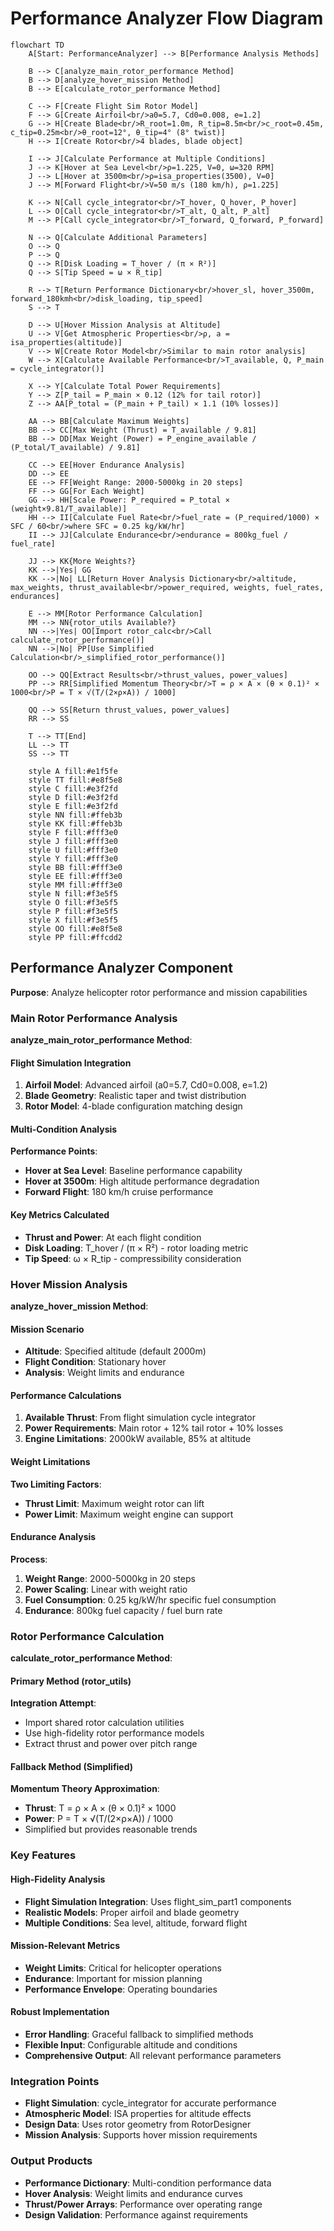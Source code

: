 # Performance Analyzer Flow Diagram

```mermaid
flowchart TD
    A[Start: PerformanceAnalyzer] --> B[Performance Analysis Methods]
    
    B --> C[analyze_main_rotor_performance Method]
    B --> D[analyze_hover_mission Method]
    B --> E[calculate_rotor_performance Method]
    
    C --> F[Create Flight Sim Rotor Model]
    F --> G[Create Airfoil<br/>a0=5.7, Cd0=0.008, e=1.2]
    G --> H[Create Blade<br/>R_root=1.0m, R_tip=8.5m<br/>c_root=0.45m, c_tip=0.25m<br/>θ_root=12°, θ_tip=4° (8° twist)]
    H --> I[Create Rotor<br/>4 blades, blade object]
    
    I --> J[Calculate Performance at Multiple Conditions]
    J --> K[Hover at Sea Level<br/>ρ=1.225, V=0, ω=320 RPM]
    J --> L[Hover at 3500m<br/>ρ=isa_properties(3500), V=0]
    J --> M[Forward Flight<br/>V=50 m/s (180 km/h), ρ=1.225]
    
    K --> N[Call cycle_integrator<br/>T_hover, Q_hover, P_hover]
    L --> O[Call cycle_integrator<br/>T_alt, Q_alt, P_alt]
    M --> P[Call cycle_integrator<br/>T_forward, Q_forward, P_forward]
    
    N --> Q[Calculate Additional Parameters]
    O --> Q
    P --> Q
    Q --> R[Disk Loading = T_hover / (π × R²)]
    Q --> S[Tip Speed = ω × R_tip]
    
    R --> T[Return Performance Dictionary<br/>hover_sl, hover_3500m, forward_180kmh<br/>disk_loading, tip_speed]
    S --> T
    
    D --> U[Hover Mission Analysis at Altitude]
    U --> V[Get Atmospheric Properties<br/>ρ, a = isa_properties(altitude)]
    V --> W[Create Rotor Model<br/>Similar to main rotor analysis]
    W --> X[Calculate Available Performance<br/>T_available, Q, P_main = cycle_integrator()]
    
    X --> Y[Calculate Total Power Requirements]
    Y --> Z[P_tail = P_main × 0.12 (12% for tail rotor)]
    Z --> AA[P_total = (P_main + P_tail) × 1.1 (10% losses)]
    
    AA --> BB[Calculate Maximum Weights]
    BB --> CC[Max Weight (Thrust) = T_available / 9.81]
    BB --> DD[Max Weight (Power) = P_engine_available / (P_total/T_available) / 9.81]
    
    CC --> EE[Hover Endurance Analysis]
    DD --> EE
    EE --> FF[Weight Range: 2000-5000kg in 20 steps]
    FF --> GG[For Each Weight]
    GG --> HH[Scale Power: P_required = P_total × (weight×9.81/T_available)]
    HH --> II[Calculate Fuel Rate<br/>fuel_rate = (P_required/1000) × SFC / 60<br/>where SFC = 0.25 kg/kW/hr]
    II --> JJ[Calculate Endurance<br/>endurance = 800kg_fuel / fuel_rate]
    
    JJ --> KK{More Weights?}
    KK -->|Yes| GG
    KK -->|No| LL[Return Hover Analysis Dictionary<br/>altitude, max_weights, thrust_available<br/>power_required, weights, fuel_rates, endurances]
    
    E --> MM[Rotor Performance Calculation]
    MM --> NN{rotor_utils Available?}
    NN -->|Yes| OO[Import rotor_calc<br/>Call calculate_rotor_performance()]
    NN -->|No| PP[Use Simplified Calculation<br/>_simplified_rotor_performance()]
    
    OO --> QQ[Extract Results<br/>thrust_values, power_values]
    PP --> RR[Simplified Momentum Theory<br/>T = ρ × A × (θ × 0.1)² × 1000<br/>P = T × √(T/(2×ρ×A)) / 1000]
    
    QQ --> SS[Return thrust_values, power_values]
    RR --> SS
    
    T --> TT[End]
    LL --> TT
    SS --> TT

    style A fill:#e1f5fe
    style TT fill:#e8f5e8
    style C fill:#e3f2fd
    style D fill:#e3f2fd
    style E fill:#e3f2fd
    style NN fill:#ffeb3b
    style KK fill:#ffeb3b
    style F fill:#fff3e0
    style J fill:#fff3e0
    style U fill:#fff3e0
    style Y fill:#fff3e0
    style BB fill:#fff3e0
    style EE fill:#fff3e0
    style MM fill:#fff3e0
    style N fill:#f3e5f5
    style O fill:#f3e5f5
    style P fill:#f3e5f5
    style X fill:#f3e5f5
    style OO fill:#e8f5e8
    style PP fill:#ffcdd2
```

## Performance Analyzer Component
**Purpose**: Analyze helicopter rotor performance and mission capabilities

### Main Rotor Performance Analysis
**analyze_main_rotor_performance Method**:

#### Flight Simulation Integration
1. **Airfoil Model**: Advanced airfoil (a0=5.7, Cd0=0.008, e=1.2)
2. **Blade Geometry**: Realistic taper and twist distribution
3. **Rotor Model**: 4-blade configuration matching design

#### Multi-Condition Analysis
**Performance Points**:
- **Hover at Sea Level**: Baseline performance capability
- **Hover at 3500m**: High altitude performance degradation
- **Forward Flight**: 180 km/h cruise performance

#### Key Metrics Calculated
- **Thrust and Power**: At each flight condition
- **Disk Loading**: T_hover / (π × R²) - rotor loading metric
- **Tip Speed**: ω × R_tip - compressibility consideration

### Hover Mission Analysis
**analyze_hover_mission Method**:

#### Mission Scenario
- **Altitude**: Specified altitude (default 2000m)
- **Flight Condition**: Stationary hover
- **Analysis**: Weight limits and endurance

#### Performance Calculations
1. **Available Thrust**: From flight simulation cycle integrator
2. **Power Requirements**: Main rotor + 12% tail rotor + 10% losses
3. **Engine Limitations**: 2000kW available, 85% at altitude

#### Weight Limitations
**Two Limiting Factors**:
- **Thrust Limit**: Maximum weight rotor can lift
- **Power Limit**: Maximum weight engine can support

#### Endurance Analysis
**Process**:
1. **Weight Range**: 2000-5000kg in 20 steps
2. **Power Scaling**: Linear with weight ratio
3. **Fuel Consumption**: 0.25 kg/kW/hr specific fuel consumption
4. **Endurance**: 800kg fuel capacity / fuel burn rate

### Rotor Performance Calculation
**calculate_rotor_performance Method**:

#### Primary Method (rotor_utils)
**Integration Attempt**:
- Import shared rotor calculation utilities
- Use high-fidelity rotor performance models
- Extract thrust and power over pitch range

#### Fallback Method (Simplified)
**Momentum Theory Approximation**:
- **Thrust**: T = ρ × A × (θ × 0.1)² × 1000
- **Power**: P = T × √(T/(2×ρ×A)) / 1000
- Simplified but provides reasonable trends

### Key Features

#### High-Fidelity Analysis
- **Flight Simulation Integration**: Uses flight_sim_part1 components
- **Realistic Models**: Proper airfoil and blade geometry
- **Multiple Conditions**: Sea level, altitude, forward flight

#### Mission-Relevant Metrics
- **Weight Limits**: Critical for helicopter operations
- **Endurance**: Important for mission planning
- **Performance Envelope**: Operating boundaries

#### Robust Implementation
- **Error Handling**: Graceful fallback to simplified methods
- **Flexible Input**: Configurable altitude and conditions
- **Comprehensive Output**: All relevant performance parameters

### Integration Points
- **Flight Simulation**: cycle_integrator for accurate performance
- **Atmospheric Model**: ISA properties for altitude effects
- **Design Data**: Uses rotor geometry from RotorDesigner
- **Mission Analysis**: Supports hover mission requirements

### Output Products
- **Performance Dictionary**: Multi-condition performance data
- **Hover Analysis**: Weight limits and endurance curves
- **Thrust/Power Arrays**: Performance over operating range
- **Design Validation**: Performance against requirements